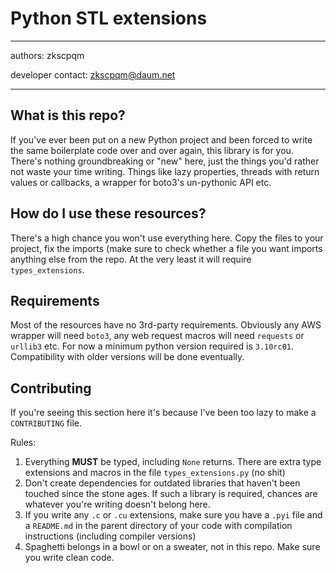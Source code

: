 # Python STL extensions

---

authors: zkscpqm

developer contact: zkscpqm@daum.net

---

## What is this repo?

If you've ever been put on a new Python project and been forced to write the same boilerplate code over and over again,
this library is for you. There's nothing groundbreaking or "new" here, just the things you'd rather not waste your time
writing. Things like lazy properties, threads with return values or callbacks, a wrapper for boto3's un-pythonic API etc.


## How do I use these resources?

There's a high chance you won't use everything here. Copy the files to your project, fix the imports (make sure to check 
whether a file you want imports anything else from the repo. At the very least it will require `types_extensions`.


## Requirements

Most of the resources have no 3rd-party requirements. Obviously any AWS wrapper will need `boto3`, any web request macros
will need `requests` or `urllib3` etc. For now a minimum python version required is `3.10rc01`. Compatibility with older
versions will be done eventually.


## Contributing

If you're seeing this section here it's because I've been too lazy to make a `CONTRIBUTING` file.

Rules:

1. Everything **MUST** be typed, including `None` returns. There are extra type extensions and macros in the file `types_extensions.py` (no shit)
2. Don't create dependencies for outdated libraries that haven't been touched since the stone ages. If such a library is required, chances are whatever you're writing doesn't belong here.
3. If you write any `.c` or `.cu` extensions, make sure you have a `.pyi` file and a `README.md` in the parent directory of your code with compilation instructions (including compiler versions)
4. Spaghetti belongs in a bowl or on a sweater, not in this repo. Make sure you write clean code.
